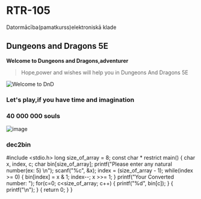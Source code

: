 # RTR-105
Datormācība(pamatkurss)elektroniskā klade 
## Dungeons and Dragons 5E
**Welcome to Dungeons and Dragons,adventurer**
>Hope,power and wishes will help you in Dungeons And Dragons 5E 
>
![Welcome to DnD](https://comiczone.ru/wp-content/uploads/2019/10/c433543859742e9843f3269d7c5e89863bb2e13e.png)
### Let's play,if you have time and imagination
### 40 000 000 souls
![image](https://user-images.githubusercontent.com/56522929/139584018-497e629d-45b6-4619-ade4-7a36d1c53514.png)
### dec2bin
#include <stdio.h>
long size_of_array = 8;
const char * restrict main()
{
char x, index, c;
char bin[size_of_array];
printf("Please enter any natural number(ex: 5) \n");
scanf("%c", &x);
index = (size_of_array - 1);
while(index >= 0)
{
bin[index] = x & 1;
index--;
x >>= 1;
}
printf("Your Converted number: ");
for(c=0; c<size_of_array; c++)
{
printf("%d", bin[c]);
}
{
printf("\n");
}
{
return 0;
}
}
